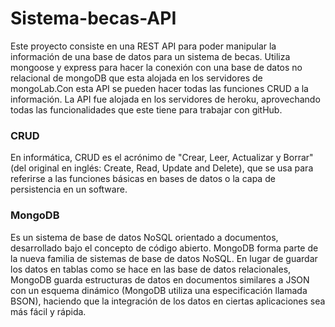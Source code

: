 # Sistema-becas-API
Este proyecto consiste en una REST API para poder manipular la información de una base de datos para un sistema de becas.
Utiliza mongoose y express para hacer la conexión con una base de datos no relacional de mongoDB que esta alojada en los servidores de mongoLab.Con esta API se pueden hacer todas las funciones CRUD a la información.
La API fue alojada en los servidores de heroku, aprovechando todas las funcionalidades que este tiene para trabajar con gitHub. 

### CRUD
En informática, CRUD es el acrónimo de "Crear, Leer, Actualizar y Borrar" (del original en inglés: Create, Read, Update and Delete),
que se usa para referirse a las funciones básicas en bases de datos o la capa de persistencia en un software.

### MongoDB
Es un sistema de base de datos NoSQL orientado a documentos, desarrollado bajo el concepto de código abierto.
MongoDB forma parte de la nueva familia de sistemas de base de datos NoSQL. En lugar de guardar los datos en tablas como se hace en las base de datos relacionales, MongoDB guarda estructuras de datos en documentos similares a JSON con un esquema dinámico (MongoDB utiliza una especificación llamada BSON), haciendo que la integración de los datos en ciertas aplicaciones sea más fácil y rápida.
